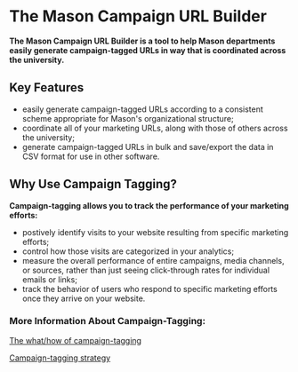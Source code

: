 # The Mason Campaign URL Builder

**The Mason Campaign URL Builder is a tool to help Mason departments easily generate campaign-tagged URLs in way that is coordinated across the university.**

## Key Features

* easily generate campaign-tagged URLs according to a consistent scheme appropriate for Mason's organizational structure;
* coordinate all of your marketing URLs, along with those of others across the university;
* generate campaign-tagged URLs in bulk and save/export the data in CSV format for use in other software.

## Why Use Campaign Tagging?

**Campaign-tagging allows you to track the performance of your marketing efforts:**

* postively identify visits to your website resulting from specific marketing efforts;
* control how those visits are categorized in your analytics;
* measure the overall performance of entire campaigns, media channels, or sources, rather than just seeing click-through rates for individual emails or links;
* track the behavior of users who respond to specific marketing efforts once they arrive on your website.

### More Information About Campaign-Tagging:

[The what/how of campaign-tagging](https://masonanalytics.gmu.edu/2017/04/17/campaign-tagging/)

[Campaign-tagging strategy](https://masonanalytics.gmu.edu/2018/01/30/campaign-tagging-strategy/)



